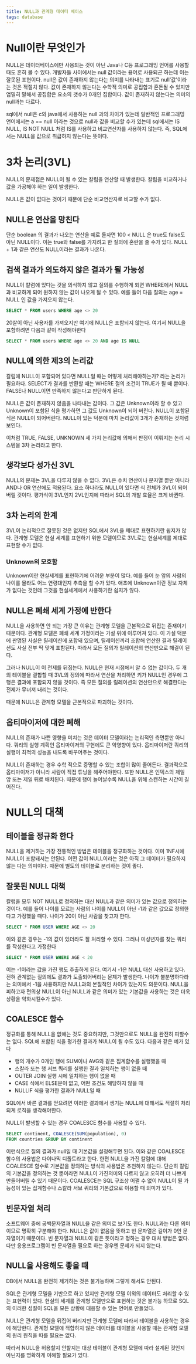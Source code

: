 ```yaml
---
title: NULL과 관계형 데이터 베이스
tags: database
---
```


# Null이란 무엇인가

NULL은 데이터베이스에만 사용되는 것이 아닌 Java나 C등 프로그래밍 언어를 사용할 때도 흔히 볼 수 있다. 개발자들 사이에서는 null 값이라는 용어로 사용되곤 하는데 이는 잘못된 표현이다. null은 값이 존재하지 않는다는 의미를 나타내는 표기로 null'값'이라는 것은 적절치 않다. 값이 존재하지 않는다는 수학적 의미로 공집합과 혼돈될 수 있지만 엄밀히 말해서 공집합은 요소의 갯수가 0개인 집합이다. 값이 존재하지 않는다는 의미의 null과는 다르다.

sql에서 null은 c와 java에서 사용하는 null 과의 차이가 있는데 일반적인 프로그래밍 언어에서는 a == null 이라는 것으로 null과 값을 비교할 수가 있는데 sql에서는 IS NULL, IS NOT NULL 처럼 IS를 사용하고 비교연산자를 사용하지 않는다. 즉, SQL에서는 NULL을 값으로 취급하지 않는다는 뜻이다.

# 3차 논리(3VL)

NULL의 문제점은 NULL이 될 수 있는 칼럼을 연산할 때 발생한다. 칼럼을 비교하거나 값을 가공해야 하는 일이 발생한다.

NULL은 값이 없다는 것이기 때문에 단순 비교연산자로 비교할 수가 없다.

## NULL은 연산을 망친다

단순 boolean 의 결과가 나오는 연산을 예로 들자면 100 < NULL 은 true도 false도 아닌 NULL이다. 이는 true와 false를 가지려고 한 질의에 혼란을 줄 수가 있다. NULL + 1과 같은 연산도 NULL이라는 결과가 나온다.

## 검색 결과가 의도하지 않은 결과가 될 가능성

NULL이 칼럼에 있다는 것을 의식하지 않고 질의를 수행하게 되면 WHERE에서 NULL과 비교하게 되어 원하지 않는 값이 나오게 될 수 있다. 예를 들어 다음 질의는 age = NULL 인 값을 가져오지 않는다.

```sql
SELECT * FROM users WHERE age <> 20
```

20살이 아닌 사용자를 가져오지만 여기에 NULL은 포함되지 않는다.  여기서 NULL을 포함하려면 다음과 같이 작성해야한다

```sql
SELECT * FROM users WHERE age <> 20 AND age IS NULL
```

## NULL에 의한 제3의 논리값

칼럼에 NULL이 포함되어 있다면 NULL일 때는 어떻게 처리해야하는가? 라는 논리가 필요하다. SELECT가 결과를 반환할 때는 WHERE 절의 조건이 TRUE가 될 때 뿐이다. FALSE나 NULL이면 만족하지 않는다고 판단하게 된다.

NULL은 값이 존재하지 않음을 나타내는 값이다. 그 값은 Unknown이라 할 수 있고 Unknown이 포함된 식을 평가하면 그 값도 Unknown이 되어 버린다. NULL이 포함된 식은 NULL이 되어버린다. NULL이 있는 덕분에 마치 논리값이 3개가 존재하는 것처럼 보인다.

이처럼 TRUE, FALSE, UNKNOWN 세 가지 논리값에 의해서 판정이 이뤄지는 논리 시스템을 3차 논리라고 한다.

## 생각보다 성가신 3VL

NULL의 문제는 3VL을 다루지 않을 수 없다. 3VL은 수치 연산이나 문자열 뿐만 아니라 AND나 OR 연산에도 적용된다. 요소 하나라도 NULL이 있다면 식 전체가 3VL이 되어버릴 것이다. 평가식이 3VL인지 2VL인지에 따라서 SQL의 개발 효율은 크게 바뀐다.

## 3차 논리의 한계

3VL이 논리적으로 잘못된 것은 없지만 SQL에서 3VL을 제대로 표현하기란 쉽지가 않다. 관계형 모델은 현실 세계를 표현하기 위한 모델이므로 3VL로는 현실세계를 제대로 표현할 수가 없다.

### Unknown의 모호함

Unknown이란 현실세계를 표현하기에 어려운 부분이 많다. 예를 들어 눈 앞의 사람의 나이를 몰라도 어느 연령대인지 추측을 할 수가 있다. 애초에 Unknown이란 정보 자체가 없다는 것인데 그것을 현실세계에서 사용하기란 쉽지가 않다.

## NULL은 폐쇄 세계 가정에 반한다

 NULL을 사용하면 안 되는 가장 큰 이유는 관계형 모델을 근본적으로 뒤집는 존재이기 때문이다. 관계형 모델은 폐쇄 세계 가정이라는 가설 위에 이루어져 있다. 이 가설 덕분에 판명된 사실은 릴레이션에 포함돼 있으며, 릴레이션끼리 조합해 연산한 결과 릴레이션도 사실 전부 딱 맞게 포함된다. 따라서 모든 질의가 릴레이션의 연산만으로 해결이 된다.

그러나 NULL이 이 전제를 뒤집는다. NULL은 현재 시점에서 알 수 없는 값이다. 두 개의 테이블을 결합할 때 3VL의 정의에 따라서 연산을 처리하면 키가 NULL인 경우에 그 행은 결과에 포함되지 않을 것이다. 즉 모든 질의를 릴레이션의 연산만으로 해결한다는 전제가 무너져 내리는 것이다.

때문에 NULL은 관계형 모델을 근본적으로 파괴하는 것이다.

## 옵티마이저에 대한 폐해

NULL의 존재가 나쁜 영향을 미치는 것은 데이터 모델이라는 논리적인 측면뿐만 아니다. 쿼리의 실행 계획인 옵티마이저의 구현에도 큰 악영향이 있다. 옵티마이저란 쿼리의 실행이 최적의 성능을 내도록 바꾸어주는 것이다.

NULL이 존재하는 경우 수학 적으로 증명할 수 있는 조합이 많이 줄어든다. 결과적으로 옵티마이저가 아니라 사람이 직접 튜닝을 해주어야한다. 또한 NULL은 인덱스의 제일 앞 또는 제일 뒤로 배치된다. 때문에 행이 늘어날수록 NULL을 위해 스캔하는 시간이 길어진다.

# NULL의 대책

## 테이블을 정규화 한다

NULL을 제거하는 가장 전통적인 방법은 테이블을 정규화하는 것이다. 이미 1NF시에 NULL이 포함돼서는 안된다. 어떤 값이 NULL이라는 것은 아직 그 데이터가 필요하지 않는 다는 의미이다. 때문에 별도의 테이블로 분리하는 것이 좋다.

## 잘못된 NULL 대책

칼럼을 모두 NOT NULL로 정의하는 대신 NULL과 같은 의미가 있는 값으로 정의하는 것이다. 예를 들어 나이를 모르는 사람의 나이를 NULL이 아닌 -1과 같은 값으로 정의한다고 가정했을 때다. 나이가 20이 아닌 사람을 찾고자 한다.

```sql
SELECT * FROM USER WHERE AGE <> 20
```

이와 같은 경우는 -1의 값이 있더라도 잘 처리할 수 있다. 그러나 미성년자를 찾는 쿼리를 작성한다고 가정한다

```sql
SELECT * FROM USER WHERE AGE < 20
```

이는 -1이라는 값을 가진 행도 추출하게 된다. 여기서 -1은 NULL 대신 사용하고 있다. 전혀 관계없는 질의에도 결과가 도출되어버리는 문제가 발생한다. 나이가 불분명하다라는 의미에서 -1을 사용하지만 NULL과의 본질적인 차이가 있는지도 의문이다. NULL을 피하고자 편의상 NULL이 아닌 NULL과 같은 의미가 있는 기본값을 사용하는 것은 더욱 상황을 악화시킬수가 있다.

## COALESCE 함수

정규화를 통해 NULL을 없애는 것도 중요하지만, 그것만으로도 NULL을 완전히 피할수는 없다. SQL에 포함된 식을 평가한 결과가 NULL이 될 수도 있다. 다음과 같은 예가 있다

- 행의 개수가 0개인 행에 SUM이나 AVG와 같은 집계함수를 실행했을 때
- 스칼라 또는 행 서브 쿼리를 실행한 결과 일치하는 행이 없을 때
- OUTER JOIN 실행 시에 일치하는 행이 없을 때
- CASE 식에서 ELSE문이 없고, 어떤 조건도 해당하지 않을 때
- NULLIF 식을 평가한 결과가 NULL일 때

SQL에서 바른 결과를 얻으려면 이러한 결과에서 생기는 NULL에 대해서도 적절히 처리되게 로직을 생각해야한다.

NULL이 발생할 수 있는 경우 COALESCE 함수를 사용할 수 있다. 

```sql
SELECT continent, COALESCE(SUM(population), 0)
FROM countries GROUP BY continent
```

이런식으로 질의 결과가 null일 때 기본값을 설정해두면 된다. 이와 같은 COALESCE 함수의 사용법은 다이나믹 디폴트라고 한다. 한편 NULL을 가진 칼럼에 대해 COALESCE 함수로 기본값을 정의하는 방식의 사용법은 추천하지 않는다. 단순히 칼럼의 기본값을 정의하는 것 뿐이라면 NULL이 가진의미와 다르지 않고 오히려 더 나쁘게 만들어버릴 수 있기 때문이다. COALESCE는 SQL 구조상 어쩔 수 없이 NULL이 될 가능성이 있는 집계함수나 스칼라 서브 쿼리의 기본값으로 이용할 때 의미가 있다.

## 빈문자열 처리

소프트웨어 중에 공백문자열과 NULL을 같은 의미로 보기도 한다. NULL과는 다른 의미이므로 명확히 구분해야 한다. NULL은 값이 없음을 뜻하고 빈 문자열은 길이가 0인 문자열이기 때문이다. 빈 문자열과 NULL이 같은 뜻이라고 정하는 경우 대처 방법은 없다. 다만 응용프로그램이 빈 문자열을 필요로 하는 경우엔 문제가 되지 않는다.

## NULL을 사용해도 좋을 때

DB에서 NULL을 완전히 제거하는 것은 불가능하며 그렇게 해서도 안된다.

SQL은 관계형 모델을 기반으로 하고 있지만 관계형 모델 이외의 데이터도 처리할 수 있는 표현력이 있다. 현실의 세계를 관계형 모델만으로 표현하는 것은 불가능 하므로 SQL의 이러한 성질이 SQL을 모든 상황에 대응할 수 있는 언어로 만들었다.

NULL은 관계형 모델을 뒤집어 버리지만 관계형 모델에 따라서 테이블을 사용하는 경우에 해당한다. 관계형 모델에 적합하지 않은 데이터를 테이블을 사용할 때는 관계형 모델의 원리 원칙을 따를 필요는 없다. 

따라서 NULL을 허용할지 안할지는 대상 테이블이 관계형 모델에 따라 설계된 것인지 아닌지를 명확하게 이해할 필요가 있다.